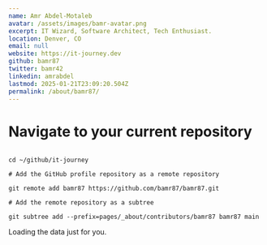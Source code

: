 ```yaml
---
name: Amr Abdel-Motaleb
avatar: /assets/images/bamr-avatar.png
excerpt: IT Wizard, Software Architect, Tech Enthusiast.
location: Denver, CO
email: null
website: https://it-journey.dev
github: bamr87
twitter: bamr42
linkedin: amrabdel
lastmod: 2025-01-21T23:09:20.504Z
permalink: /about/bamr87/
---
```


# Navigate to your current repository

```shell

cd ~/github/it-journey

# Add the GitHub profile repository as a remote repository

git remote add bamr87 https://github.com/bamr87/bamr87.git

# Add the remote repository as a subtree

git subtree add --prefix=pages/_about/contributors/bamr87 bamr87 main

```

<!-- Include the library. -->
<script
  src="https://unpkg.com/github-calendar@latest/dist/github-calendar.min.js">
</script>

<!-- Optionally, include the theme (if you don't want to struggle to write the CSS) -->
<link
  rel="stylesheet"
  href="https://unpkg.com/github-calendar@latest/dist/github-calendar-responsive.css"
/>

<!-- Prepare a container for your calendar. -->
<div class="calendar">
    <!-- Loading stuff -->
    Loading the data just for you.
</div>

<script>

// or enable responsive functionality:
    GitHubCalendar(".calendar", "bamr87", { responsive: true });

</script>

